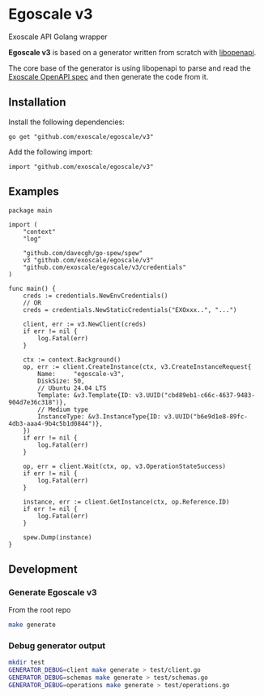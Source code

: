 # Egoscale v3

Exoscale API Golang wrapper

**Egoscale v3** is based on a generator written from scratch with [libopenapi](https://github.com/pb33f/libopenapi).

The core base of the generator is using libopenapi to parse and read the [Exoscale OpenAPI spec](https://openapi-v2.exoscale.com/source.yaml) and then generate the code from it.

## Installation

Install the following dependencies:

```shell
go get "github.com/exoscale/egoscale/v3"
```

Add the following import:

```golang
import "github.com/exoscale/egoscale/v3"
```
## Examples

```Golang
package main

import (
	"context"
	"log"

	"github.com/davecgh/go-spew/spew"
	v3 "github.com/exoscale/egoscale/v3"
	"github.com/exoscale/egoscale/v3/credentials"
)

func main() {
	creds := credentials.NewEnvCredentials()
	// OR
	creds = credentials.NewStaticCredentials("EXOxxx..", "...")

	client, err := v3.NewClient(creds)
	if err != nil {
		log.Fatal(err)
	}

	ctx := context.Background()
	op, err := client.CreateInstance(ctx, v3.CreateInstanceRequest{
		Name:     "egoscale-v3",
		DiskSize: 50,
		// Ubuntu 24.04 LTS
		Template: &v3.Template{ID: v3.UUID("cbd89eb1-c66c-4637-9483-904d7e36c318")},
		// Medium type
		InstanceType: &v3.InstanceType{ID: v3.UUID("b6e9d1e8-89fc-4db3-aaa4-9b4c5b1d0844")},
	})
	if err != nil {
		log.Fatal(err)
	}

	op, err = client.Wait(ctx, op, v3.OperationStateSuccess)
	if err != nil {
		log.Fatal(err)
	}

	instance, err := client.GetInstance(ctx, op.Reference.ID)
	if err != nil {
		log.Fatal(err)
	}

	spew.Dump(instance)
}	
```

## Development

### Generate Egoscale v3

From the root repo
```Bash
make generate
```

### Debug generator output

```Bash
mkdir test
GENERATOR_DEBUG=client make generate > test/client.go
GENERATOR_DEBUG=schemas make generate > test/schemas.go
GENERATOR_DEBUG=operations make generate > test/operations.go
```
